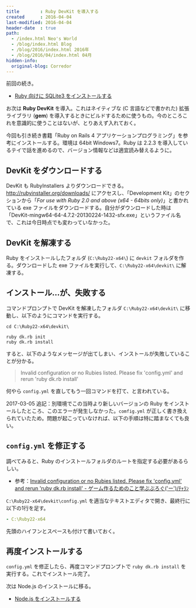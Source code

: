 ```yaml
---
title        : Ruby DevKit を導入する
created      : 2016-04-04
last-modified: 2016-04-04
header-date  : true
path:
  - /index.html Neo's World
  - /blog/index.html Blog
  - /blog/2016/index.html 2016年
  - /blog/2016/04/index.html 04月
hidden-info:
  original-blog: Corredor
---
```


前回の続き。

- [Ruby 向けに SQLite3 をインストールする](03-01.html)

お次は __Ruby DevKit__ を導入。これはネイティブな (C 言語などで書かれた) 拡張ライブラリ (__gem__) を導入するときにビルドするために使うもの。今のところこれを意識的に使うことはないが、とりあえず入れておく。

今回も引き続き書籍「Ruby on Rails 4 アプリケーションプログラミング」を参考にインストールする。環境は 64bit Windows7。Ruby は 2.2.3 を導入しているテイで話を進めるので、バージョン情報などは適宜読み替えるように。

## DevKit をダウンロードする

DevKit も RubyInstallers よりダウンロードできる。<http://rubyinstaller.org/downloads/> にアクセスし、「Development Kit」のセクションから「_For use with Ruby 2.0 and above (x64 - 64bits only)_」と書かれている exe ファイルをダウンロードする。自分がダウンロードした時は「DevKit-mingw64-64-4.7.2-20130224-1432-sfx.exe」というファイル名で、これは今日時点でも変わっていなかった。

## DevKit を解凍する

Ruby をインストールしたフォルダ (`C:\Ruby22-x64\`) に `devkit` フォルダを作る。ダウンロードした exe ファイルを実行して、`C:\Ruby22-x64\devkit\` に解凍する。

## インストール…が、失敗する

コマンドプロンプトで DevKit を解凍したフォルダ `C:\Ruby22-x64\devkit\` に移動し、以下のようにコマンドを実行する。

```batch
cd C:\Ruby22-x64\devkit\

ruby dk.rb init
ruby dk.rb install
```

すると、以下のようなメッセージが出てしまい、インストールが失敗していることが分かる。

> Invalid configuration or no Rubies listed. Please fix 'config.yml' and rerun 'ruby dk.rb install'

何やら `config.yml` を直してもう一回コマンドを打て、と言われている。

2017-03-05 追記：別環境でこの当時より新しいバージョンの Ruby をインストールしたところ、このエラーが発生しなかった。`comfig.yml` が正しく書き換えられていたため。問題が起こっていなければ、以下の手順は特に踏まなくても良い。

## `config.yml` を修正する

調べてみると、Ruby のインストールフォルダのルートを指定する必要があるらしい。

- 参考：[Invalid configuration or no Rubies listed. Please fix 'config.yml' and rerun 'ruby dk.rb install' - ゲーム作るためのこと学ぶぶろぐ('ー')/ﾁｬﾗﾝ](http://snoopopo.hatenablog.com/entry/2015/06/09/161603)

`C:\Ruby22-x64\devkit\config.yml` を適当なテキストエディタで開き、最終行に以下の1行を足す。

```yaml
- C:\Ruby22-x64
```

先頭のハイフンとスペースも付けて書いておく。

## 再度インストールする

`config.yml` を修正したら、再度コマンドプロンプトで `ruby dk.rb install` を実行する。これでインストール完了。

次は Node.js のインストールに移る。

- [Node.js をインストールする](05-01.html)
